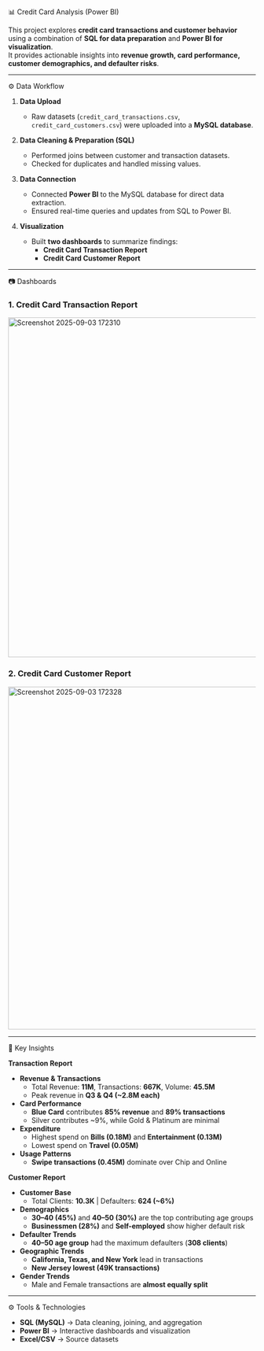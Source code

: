 📊 Credit Card Analysis (Power BI)

This project explores **credit card transactions and customer behavior** using a combination of **SQL for data preparation** and **Power BI for visualization**.  
It provides actionable insights into **revenue growth, card performance, customer demographics, and defaulter risks**.  

---

⚙️ Data Workflow

1. **Data Upload**
   - Raw datasets (`credit_card_transactions.csv`, `credit_card_customers.csv`) were uploaded into a **MySQL database**.

2. **Data Cleaning & Preparation (SQL)**
   - Performed joins between customer and transaction datasets.  
   - Checked for duplicates and handled missing values.   

3. **Data Connection**
   - Connected **Power BI** to the MySQL database for direct data extraction.  
   - Ensured real-time queries and updates from SQL to Power BI.  

4. **Visualization**
   - Built **two dashboards** to summarize findings:  
     - **Credit Card Transaction Report**  
     - **Credit Card Customer Report**

---

📷 Dashboards

### 1. Credit Card Transaction Report
<img width="1231" height="691" alt="Screenshot 2025-09-03 172310" src="https://github.com/user-attachments/assets/de8d40ab-8972-419f-8181-2a34bed44c8e" />


### 2. Credit Card Customer Report
<img width="1233" height="697" alt="Screenshot 2025-09-03 172328" src="https://github.com/user-attachments/assets/ffc15d54-1d89-45b0-a967-c3adfadf8642" />


---

🔑 Key Insights

**Transaction Report**
- **Revenue & Transactions**
  - Total Revenue: **11M**, Transactions: **667K**, Volume: **45.5M**  
  - Peak revenue in **Q3 & Q4 (~2.8M each)**  
- **Card Performance**
  - **Blue Card** contributes **85% revenue** and **89% transactions**  
  - Silver contributes ~9%, while Gold & Platinum are minimal  
- **Expenditure**
  - Highest spend on **Bills (0.18M)** and **Entertainment (0.13M)**  
  - Lowest spend on **Travel (0.05M)**  
- **Usage Patterns**
  - **Swipe transactions (0.45M)** dominate over Chip and Online  

**Customer Report**
- **Customer Base**
  - Total Clients: **10.3K** | Defaulters: **624 (~6%)**  
- **Demographics**
  - **30–40 (45%)** and **40–50 (30%)** are the top contributing age groups  
  - **Businessmen (28%)** and **Self-employed** show higher default risk  
- **Defaulter Trends**
  - **40–50 age group** had the maximum defaulters (**308 clients**)  
- **Geographic Trends**
  - **California, Texas, and New York** lead in transactions  
  - **New Jersey lowest (49K transactions)**  
- **Gender Trends**
  - Male and Female transactions are **almost equally split**  

---

⚙️ Tools & Technologies
- **SQL (MySQL)** → Data cleaning, joining, and aggregation  
- **Power BI** → Interactive dashboards and visualization  
- **Excel/CSV** → Source datasets  

